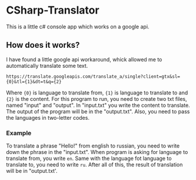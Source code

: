 # CSharp-Translator
This is a little c# console app which works on a google api.

## How does it works?
I have found a little google api workaround, whick allowed me to automatically translate some text.

```
https://translate.googleapis.com/translate_a/single?client=gtx&sl={0}&tl={1}&dt=t&q={2}
```
Where `{0}` is language to translate from, `{1}` is language to translate to and `{2}` is the content.
For this program to run, you need to create two txt files, named "input" and "output". In "input.txt" you write the content to translate. The output of the program will be in the
"output.txt". Also, you need to pass the languages in two-letter codes.

### Example

To translate a phrase "Hello!" from english to russian, you need to write down the phrase in the "input.txt".
When program is asking for language to translate from, you write `en`.
Same with the language fot language to translate to, you need to write `ru`.
After all of this, the result of translation will be in "output.txt'.
